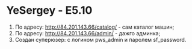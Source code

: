 # YeSergey - E5.10
1. По адресу: http://84.201.143.66/catalog/ - сам каталог машин;
2. По адресу: http://84.201.143.66/admin/ - дажго админка;
3. Создан суперюзер: с логином pws_admin и паролем sf_password.
